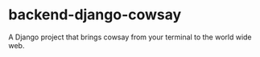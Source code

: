 # backend-django-cowsay
A Django project that brings cowsay from your terminal to the world wide web.
